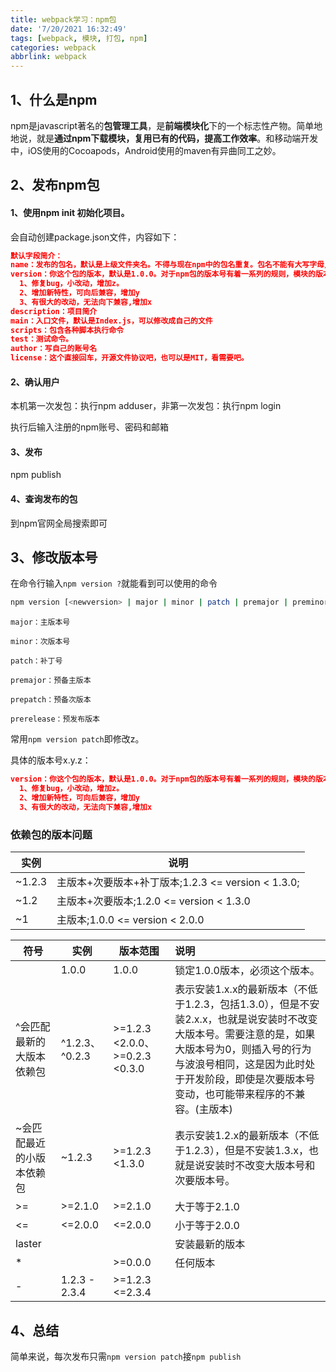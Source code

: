 ```yaml
---
title: webpack学习：npm包
date: '7/20/2021 16:32:49'
tags: [webpack, 模块, 打包, npm]
categories: webpack
abbrlink: webpack
---
```


## 1、什么是npm

npm是javascript著名的**包管理工具**，是**前端模块化**下的一个标志性产物。简单地地说，就是**通过npm下载模块，复用已有的代码，提高工作效率**。和移动端开发中，iOS使用的Cocoapods，Android使用的maven有异曲同工之妙。

## 2、发布npm包

#### 1、使用**npm init** 初始化项目。

会自动创建package.json文件，内容如下：

```json
默认字段简介：
name：发布的包名，默认是上级文件夹名。不得与现在npm中的包名重复。包名不能有大写字母/空格/下滑线!
version：你这个包的版本，默认是1.0.0。对于npm包的版本号有着一系列的规则，模块的版本号采用X.Y.Z的格式，具体体现为：
  1、修复bug，小改动，增加z。
  2、增加新特性，可向后兼容，增加y
  3、有很大的改动，无法向下兼容,增加x
description：项目简介
main：入口文件，默认是Index.js，可以修改成自己的文件 
scripts：包含各种脚本执行命令
test：测试命令。
author：写自己的账号名
license：这个直接回车，开源文件协议吧，也可以是MIT，看需要吧。
```

#### 2、确认用户

本机第一次发包：执行npm adduser，非第一次发包：执行npm login

执行后输入注册的npm账号、密码和邮箱

#### 3、发布

npm publish

#### **4、查询发布的包**

到npm官网全局搜索即可

## 3、修改版本号

在命令行输入`npm version ?`就能看到可以使用的命令

```bash
npm version [<newversion> | major | minor | patch | premajor | preminor | prepatch | prerelease | from-git]
```

`major：主版本号`

`minor：次版本号`

`patch：补丁号`

`premajor：预备主版本`

`prepatch：预备次版本`

`prerelease：预发布版本`

常用`npm version patch`即修改z。

具体的版本号x.y.z：

```json
version：你这个包的版本，默认是1.0.0。对于npm包的版本号有着一系列的规则，模块的版本号采用X.Y.Z的格式，具体体现为：
  1、修复bug，小改动，增加z。
  2、增加新特性，可向后兼容，增加y
  3、有很大的改动，无法向下兼容,增加x
```

### 依赖包的版本问题

| 实例   | 说明                                               |
| ------ | -------------------------------------------------- |
| ~1.2.3 | 主版本+次要版本+补丁版本;1.2.3 <= version < 1.3.0; |
| ~1.2   | 主版本+次要版本;1.2.0 <= version < 1.3.0           |
| ~1     | 主版本;1.0.0 <= version < 2.0.0                    |

| 符号                      | 实例           | 版本范围                       | 说明                                                         |
| ------------------------- | -------------- | ------------------------------ | :----------------------------------------------------------- |
|                           | 1.0.0          | 1.0.0                          | 锁定1.0.0版本，必须这个版本。                                |
| ^会匹配最新的大版本依赖包 | ^1.2.3、^0.2.3 | >=1.2.3 <2.0.0、>=0.2.3 <0.3.0 | 表示安装1.x.x的最新版本（不低于1.2.3，包括1.3.0），但是不安装2.x.x，也就是说安装时不改变大版本号。需要注意的是，如果大版本号为0，则插入号的行为与波浪号相同，这是因为此时处于开发阶段，即使是次要版本号变动，也可能带来程序的不兼容。(主版本) |
| ~会匹配最近的小版本依赖包 | ~1.2.3         | >=1.2.3 <1.3.0                 | 表示安装1.2.x的最新版本（不低于1.2.3），但是不安装1.3.x，也就是说安装时不改变大版本号和次要版本号。 |
| >=                        | >=2.1.0        | >=2.1.0                        | 大于等于2.1.0                                                |
| <=                        | <=2.0.0        | <=2.0.0                        | 小于等于2.0.0                                                |
| laster                    |                |                                | 安装最新的版本                                               |
| *                         |                | >=0.0.0                        | 任何版本                                                     |
| -                         | 1.2.3 - 2.3.4  | >=1.2.3 <=2.3.4                |                                                              |

## 4、总结

简单来说，每次发布只需`npm version patch`接`npm publish`

